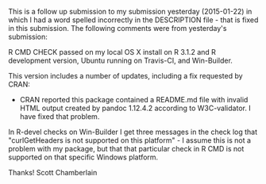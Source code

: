 This is a follow up submission to my submission yesterday (2015-01-22) in which I had a word spelled incorrectly in the DESCRIPTION file - that is 
fixed in this submission. The following comments were from yesterday's submission:


R CMD CHECK passed on my local OS X install on R 3.1.2 and R development
version, Ubuntu running on Travis-CI, and Win-Builder.

This version includes a number of updates, including a fix requested by CRAN:
- CRAN reported this package contained a README.md file with invalid HTML output created by pandoc 1.12.4.2 according to W3C-validator. I have fixed that problem. 

In R-devel checks on Win-Builder I get three messages in the check log that "curlGetHeaders is not supported on this platform" - I assume this is not a problem with my package, but that that particular check in R CMD is not supported on that specific Windows platform.  

Thanks! Scott Chamberlain
